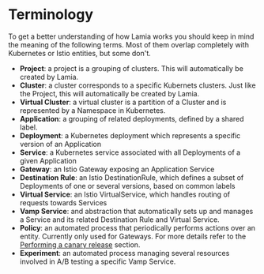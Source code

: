 # Terminology

To get a better understanding of how Lamia works you should keep in mind the meaning of the following terms.
Most of them overlap completely with Kubernetes or Istio entities, but some don't.

- **Project**: a project is a grouping of clusters. This will automatically be created by Lamia.
- **Cluster**: a cluster corresponds to a specific Kubernets clusters. Just like the Project, this will automatically be created by Lamia.
- **Virtual Cluster**: a virtual cluster is a partition of a Cluster and is represented by a Namespace in Kubernetes.
- **Application**: a grouping of related deployments, defined by a shared label.
- **Deployment**: a Kubernetes deployment which represents a specific version of an Application
- **Service**: a Kubernetes service associated with all Deployments of a given Application
- **Gateway**: an Istio Gateway exposing an Application Service
- **Destination Rule**: an Istio DestinationRule, which defines a subset of Deployments of one or several versions, based on common labels
- **Virtual Service**: an Istio VirtualService, which handles routing of requests towards Services
- **Vamp Service**: and abstraction that automatically sets up and manages a Service and its related Destination Rule and Virtual Service.
- **Policy**: an automated process that periodically performs actions over an entity. Currently only used for Gateways. For more details refer to the [Performing a canary release](BASIC_TUTORIAL.md#performing-a-canary-release) section. 
- **Experiment**: an automated process managing several resources involved in A/B testing a specific Vamp Service.
